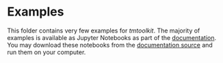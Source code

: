 # Examples

This folder contains very few examples for *tmtoolkit*. The majority of examples is available as Jupyter Notebooks as 
part of the [documentation](https://tmtoolkit.readthedocs.io/). You may download these notebooks from
the [documentation source](https://github.com/WZBSocialScienceCenter/tmtoolkit/tree/master/doc/source) and run them
on your computer.
